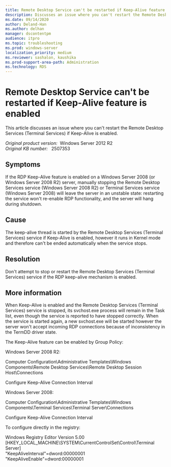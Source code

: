 ```yaml
---
title: Remote Desktop Service can't be restarted if Keep-Alive feature is enabled
description: Discusses an issue where you can't restart the Remote Desktop Services (Terminal Services) if Keep-Alive is enabled.
ms.date: 09/14/2020
author: Deland-Han
ms.author: delhan
manager: dscontentpm
audience: itpro
ms.topic: troubleshooting
ms.prod: windows-server
localization_priority: medium
ms.reviewer: sashalon, kaushika
ms.prod-support-area-path: Administration
ms.technology: RDS
---
```

# Remote Desktop Service can't be restarted if Keep-Alive feature is enabled

This article discusses an issue where you can't restart the Remote Desktop Services (Terminal Services) if Keep-Alive is enabled.

_Original product version:_ &nbsp;Windows Server 2012 R2  
_Original KB number:_ &nbsp; 2507353

## Symptoms

If the RDP Keep-Alive feature is enabled on a Windows Server 2008 (or Windows Server 2008 R2) server, manually stopping the Remote Desktop Services service (Windows Server 2008 R2) or Terminal Services service (Windows Server 2008) will leave the server in an unstable state: restarting the service won't re-enable RDP functionality, and the server will hang during shutdown.

## Cause

The keep-alive thread is started by the Remote Desktop Services (Terminal Services) service if Keep-Alive is enabled, however it runs in Kernel mode and therefore can't be ended automatically when the service stops.

## Resolution

Don't attempt to stop or restart the Remote Desktop Services (Terminal Services) service if the RDP keep-alive mechanism is enabled.

## More information

When Keep-Alive is enabled and the Remote Desktop Services (Terminal Services) service is stopped, its svchost.exe process will remain in the Task list, even though the service is reported to have stopped correctly. When the service is started again, a new svchost.exe will be started however the server won't accept incoming RDP connections because of inconsistency in the TermDD driver state.

The Keep-Alive feature can be enabled by Group Policy:

Windows Server 2008 R2:  

Computer Configuration\Administrative Templates\Windows Components\Remote Desktop Services\Remote Desktop Session Host\Connections

Configure Keep-Alive Connection Interval

Windows Server 2008:  

Computer Configuration\Administrative Templates\Windows Components\Terminal Services\Terminal Server\Connections

Configure Keep-Alive Connection Interval

To configure directly in the registry:

Windows Registry Editor Version 5.00  
[HKEY_LOCAL_MACHINE\SYSTEM\CurrentControlSet\Control\Terminal Server]  
"KeepAliveInterval"=dword:00000001  
"KeepAliveEnable"=dword:00000001  
